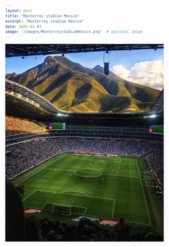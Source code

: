 ```yaml
---
layout: post
title: "Monterrey stadium Mexico"
excerpt: "Monterrey stadium Mexico"
date: 2025-01-03
image: "/images/MonterreystadiumMexico.png"  # optional image
---
```


<img src="/images/MonterreystadiumMexico.png">
